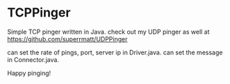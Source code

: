 # TCPPinger

Simple TCP pinger written in Java. check out my UDP pinger as well at https://github.com/superrmatt/UDPPinger

can set the rate of pings, port, server ip in Driver.java.
can set the message in Connector.java.

Happy pinging!